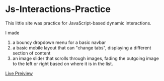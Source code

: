 # Js-Interactions-Practice

This little site was practice for JavaScript-based dynamic interactions.

I made 
1) a bouncy dropdown menu for a basic navbar
2) a basic mobile layout that can "change tabs", displaying a different section of content
3) an image slider that scrolls through images, fading the outgoing image to the left or right based on where it is in the list.

[Live Preiview](https://jalcyon.github.io/Js-Interactions-Practice/)
